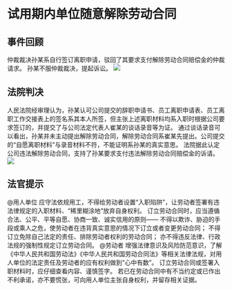 # 试用期内单位随意解除劳动合同
## 事件回顾
仲裁裁决孙某系自行签订离职申请，驳回了其要求支付解除劳动合同赔偿金的仲裁请求。
孙某不服仲裁裁决，提起诉讼。
<img src="http://5b0988e595225.cdn.sohucs.com/images/20181029/ce43aba8a40c4382938e271460691d17.jpeg">
## 法院判决
人民法院经审理认为，孙某认可公司提交的辞职申请书、员工离职申请表、员工离职工作交接表上的签名系其本人所签，但主张上述离职材料均系入职时根据公司要求签订的，并提交了与公司法定代表人崔某的谈话录音等为证。
通过谈话录音可以看出，孙某并未主动提出解除劳动合同，解除劳动合同系崔某先提出。公司提交的“自愿离职材料”与录音材料不符，不能证明系孙某的真实意思。
法院据此认定公司违法解除劳动合同，支持了孙某要求支付违法解除劳动合同赔偿金的诉请。
<img src="https://pic2.zhimg.com/80/v2-e42ad0ff8e0601a568fe1fb411cc01d5_720w.webp">
## 法官提示
@用人单位
应守法依规用工，不得给劳动者设置“入职陷阱”，让劳动者签署有违法律规定的入职材料、“稀里糊涂地”放弃自身权利。
订立劳动合同时，应当遵循合法、公平、平等自愿、协商一致、诚实信用的原则——
不得以欺诈、胁迫的手段或乘人之危，使劳动者在违背真实意思的情况下订立或者变更劳动合同；
不得订立免除自己法定的责任、排除劳动者权利的劳动合同；
亦不得违反法律、行政法规的强制性规定订立劳动合同。
@劳动者
增强法律意识及风险防范意识，了解《中华人民共和国劳动法》《中华人民共和国劳动合同法》等相关法律法规，对用人单位的法定责任及劳动者的应有权利做到“心中有数”。
订立劳动合同或签署入职材料时，应仔细查看内容、谨慎签字。
若已在劳动合同中有不当约定或已作出不利承诺，亦不要慌张，可向用人单位主张自身权利，并留存相关证据。